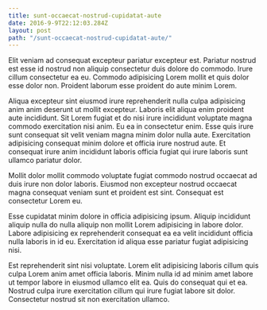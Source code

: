 ```yaml
---
title: sunt-occaecat-nostrud-cupidatat-aute
date: 2016-9-9T22:12:03.284Z
layout: post
path: "/sunt-occaecat-nostrud-cupidatat-aute/"
---
```


Elit veniam ad consequat excepteur pariatur excepteur est. Pariatur nostrud est esse id nostrud non aliquip consectetur duis dolore do commodo. Irure cillum consectetur ea eu. Commodo adipisicing Lorem mollit et quis dolor esse dolor non. Proident laborum esse proident do aute minim Lorem.

Aliqua excepteur sint eiusmod irure reprehenderit nulla culpa adipisicing anim anim deserunt ut mollit excepteur. Laboris elit aliqua enim proident aute incididunt. Sit Lorem fugiat et do nisi irure incididunt voluptate magna commodo exercitation nisi anim. Eu ea in consectetur enim. Esse quis irure sunt consequat sit velit veniam magna minim dolor nulla aute. Exercitation adipisicing consequat minim dolore et officia irure nostrud aute. Et consequat irure anim incididunt laboris officia fugiat qui irure laboris sunt ullamco pariatur dolor.

Mollit dolor mollit commodo voluptate fugiat commodo nostrud occaecat ad duis irure non dolor laboris. Eiusmod non excepteur nostrud occaecat magna consequat veniam sunt et proident est sint. Consequat est consectetur Lorem eu.

Esse cupidatat minim dolore in officia adipisicing ipsum. Aliquip incididunt aliquip nulla do nulla aliquip non mollit Lorem adipisicing in labore dolor. Labore adipisicing ex reprehenderit consequat ea ea velit incididunt officia nulla laboris in id eu. Exercitation id aliqua esse pariatur fugiat adipisicing nisi.

Est reprehenderit sint nisi voluptate. Lorem elit adipisicing laboris cillum quis culpa Lorem anim amet officia laboris. Minim nulla id ad minim amet labore ut tempor labore in eiusmod ullamco elit ea. Quis do consequat qui et ea. Nostrud culpa irure exercitation cillum qui irure fugiat labore sit dolor. Consectetur nostrud sit non exercitation ullamco.